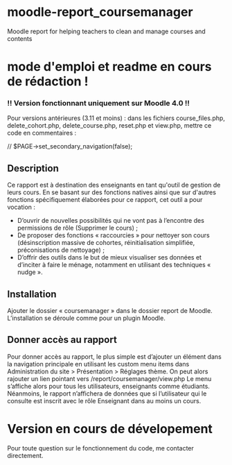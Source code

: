 # moodle-report_coursemanager
Moodle report for helping teachers to clean and manage courses and contents


# mode d'emploi et readme en cours de rédaction ! #

### !! Version fonctionnant uniquement sur Moodle 4.0 !! ###
Pour versions antérieures (3.11 et moins) : dans les fichiers course_files.php, delete_cohort.php, delete_course.php, reset.php et view.php, mettre ce code en commentaires :

// $PAGE->set_secondary_navigation(false);

## Description ##

Ce rapport est à destination des enseignants en tant qu'outil de gestion de leurs cours. En se basant sur des fonctions 
natives ainsi que sur d'autres fonctions spécifiquement élaborées pour ce rapport, cet outil a pour vocation : 
-	D’ouvrir de nouvelles possibilités qui ne vont pas à l’encontre des permissions de rôle (Supprimer le cours) ;
-	De proposer des fonctions « raccourcies » pour nettoyer son cours (désinscription massive de cohortes, réinitialisation simplifiée, préconisations de nettoyage) ;
-	D’offrir des outils dans le but de mieux visualiser ses données et d’inciter à faire le ménage, notamment en utilisant des techniques « nudge ».

## Installation ##
Ajouter le dossier « coursemanager » dans le dossier report de Moodle. L’installation se déroule comme pour un plugin Moodle.

## Donner accès au rapport ##
Pour donner accès au rapport, le plus simple est d’ajouter un élément dans la navigation principale en utilisant les custom menu items 
dans Administration du site > Présentation > Réglages thème. On peut alors rajouter un lien pointant vers /report/coursemanager/view.php
Le menu s’affiche alors pour tous les utilisateurs, enseignants comme étudiants. Néanmoins, le rapport n’affichera de données que si 
l’utilisateur qui le consulte est inscrit avec le rôle Enseignant dans au moins un cours.

# Version en cours de dévelopement #
Pour toute question sur le fonctionnement du code, me contacter directement.
